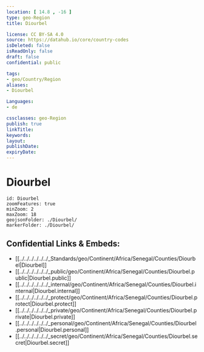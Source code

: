 ```yaml
---
location: [ 14.8 , -16 ] 
type: geo-Region
title: Diourbel

license: CC BY-SA 4.0
source: https://datahub.io/core/country-codes
isDeleted: false
isReadOnly: false
draft: false
confidential: public

tags:
- geo/Country/Region
aliases:
- Diourbel

Languages:
- de

cssclasses: geo-Region
publish: true
linkTitle: 
keywords: 
layout: 
publishDate: 
expiryDate: 
---
```


# Diourbel

```leaflet
id: Diourbel
zoomFeatures: true 
minZoom: 2 
maxZoom: 18
geojsonFolder: ./Diourbel/
markerFolder: ./Diourbel/
```


## Confidential Links & Embeds: 
- [[../../../../../../_Standards/geo/Continent/Africa/Senegal/Counties/Diourbel|Diourbel]] 
- [[../../../../../../_public/geo/Continent/Africa/Senegal/Counties/Diourbel.public|Diourbel.public]] 
- [[../../../../../../_internal/geo/Continent/Africa/Senegal/Counties/Diourbel.internal|Diourbel.internal]] 
- [[../../../../../../_protect/geo/Continent/Africa/Senegal/Counties/Diourbel.protect|Diourbel.protect]] 
- [[../../../../../../_private/geo/Continent/Africa/Senegal/Counties/Diourbel.private|Diourbel.private]] 
- [[../../../../../../_personal/geo/Continent/Africa/Senegal/Counties/Diourbel.personal|Diourbel.personal]] 
- [[../../../../../../_secret/geo/Continent/Africa/Senegal/Counties/Diourbel.secret|Diourbel.secret]] 

